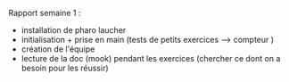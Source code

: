 Rapport semaine 1 :

- installation de pharo laucher 
- initialisation + prise en main (tests de petits exercices --> compteur )
- création de l'équipe
- lecture de la doc (mook) pendant les exercices (chercher ce dont on a besoin pour les réussir)
